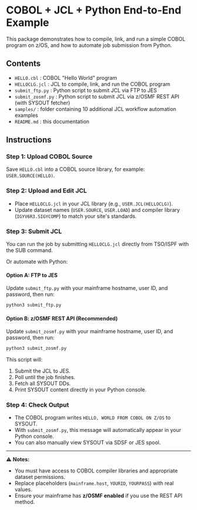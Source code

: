 # COBOL + JCL + Python End-to-End Example

This package demonstrates how to compile, link, and run a simple COBOL program on z/OS,
and how to automate job submission from Python.

## Contents

- `HELLO.cbl` : COBOL "Hello World" program
- `HELLOCLG.jcl` : JCL to compile, link, and run the COBOL program
- `submit_ftp.py` : Python script to submit JCL via FTP to JES
- `submit_zosmf.py` : Python script to submit JCL via z/OSMF REST API (with SYSOUT fetcher)
- `samples/` : folder containing 10 additional JCL workflow automation examples
- `README.md` : this documentation

## Instructions

### Step 1: Upload COBOL Source
Save `HELLO.cbl` into a COBOL source library, for example: `USER.SOURCE(HELLO)`.

### Step 2: Upload and Edit JCL
- Place `HELLOCLG.jcl` in your JCL library (e.g., `USER.JCL(HELLOCLG)`).
- Update dataset names (`USER.SOURCE`, `USER.LOAD`) and compiler library (`IGYV6R3.SIGYCOMP`) 
  to match your site's standards.

### Step 3: Submit JCL

You can run the job by submitting `HELLOCLG.jcl` directly from TSO/ISPF with the SUB command.

Or automate with Python:

#### Option A: FTP to JES
Update `submit_ftp.py` with your mainframe hostname, user ID, and password, then run:
```bash
python3 submit_ftp.py
```

#### Option B: z/OSMF REST API (Recommended)
Update `submit_zosmf.py` with your mainframe hostname, user ID, and password, then run:
```bash
python3 submit_zosmf.py
```

This script will:
1. Submit the JCL to JES.
2. Poll until the job finishes.
3. Fetch all SYSOUT DDs.
4. Print SYSOUT content directly in your Python console.

### Step 4: Check Output
- The COBOL program writes `HELLO, WORLD FROM COBOL ON Z/OS` to SYSOUT.
- With `submit_zosmf.py`, this message will automatically appear in your Python console.
- You can also manually view SYSOUT via SDSF or JES spool.

---

⚠️ **Notes:**
- You must have access to COBOL compiler libraries and appropriate dataset permissions.
- Replace placeholders (`mainframe.host`, `YOURID`, `YOURPASS`) with real values.
- Ensure your mainframe has **z/OSMF enabled** if you use the REST API method.
